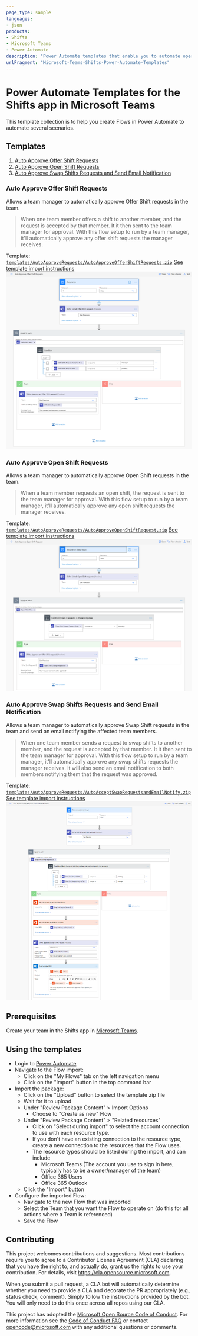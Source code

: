 ```yaml
---
page_type: sample
languages:
- json
products:
- Shifts
- Microsoft Teams
- Power Automate
description: "Power Automate templates that enable you to automate operations in Microsoft Teams Shifts"
urlFragment: "Microsoft-Teams-Shifts-Power-Automate-Templates"
---
```


# Power Automate Templates for the Shifts app in Microsoft Teams

<!-- 
Guidelines on README format: https://review.docs.microsoft.com/help/onboard/admin/samples/concepts/readme-template?branch=master

Guidance on onboarding samples to docs.microsoft.com/samples: https://review.docs.microsoft.com/help/onboard/admin/samples/process/onboarding?branch=master

Taxonomies for products and languages: https://review.docs.microsoft.com/new-hope/information-architecture/metadata/taxonomies?branch=master
-->

This template collection is to help you create Flows in Power Automate to automate several scenarios.

## Templates

1. [Auto Approve Offer Shift Requests](#Auto-Approve-Offer-Shift-Requests)
2. [Auto Approve Open Shift Requests](#Auto-Approve-Open-Shift-Requests)
3. [Auto Approve Swap Shifts Requests and Send Email Notification](#Auto-Approve-Swap-Shifts-Requests-and-Send-Email-Notification)

### Auto Approve Offer Shift Requests
Allows a team manager to automatically approve Offer Shift requests in the team.

> When one team member offers a shift to another member, and the request is accepted by that member. It it then sent to the team manager for approval. With this flow setup to run by a team manager, it'll automatically approve any offer shift requests the manager receives.

Template: [`templates/AutoApproveRequests/AutoApproveOfferShiftRequests.zip`](/templates/AutoApproveRequests/AutoApproveOfferShiftRequests.zip) 
[See template import instructions](#Using-the-templates)
![Auto Approve Offer Shift Request](/images/AutoApproveOfferShiftRequest.png)

### Auto Approve Open Shift Requests
Allows a team manager to automatically approve Open Shift requests in the team.

> When a team member requests an open shift, the request is sent to the team manager for approval. With this flow setup to run by a team manager, it'll automatically approve any open shift requests the manager receives.

Template: [`templates/AutoApproveRequests/AutoApproveOpenShiftRequest.zip`](/templates/AutoApproveRequests/AutoApproveOpenShiftRequest.zip) 
[See template import instructions](#Using-the-templates)
![Auto Approve Open Shift Request](/images/AutoApproveOpenShiftRequest.png)

### Auto Approve Swap Shifts Requests and Send Email Notification
Allows a team manager to automatically approve Swap Shift requests in the team and send an email notifying the affected team members.

> When one team member sends a request to swap shifts to another member, and the request is accepted by that member. It it then sent to the team manager for approval. With this flow setup to run by a team manager, it'll automatically approve any swap shifts requests the manager receives. It will also send an email notification to both members notifying them that the request was approved.

Template: [`templates/AutoApproveRequests/AutoAcceptSwapRequestsandEmailNotify.zip`](/templates/AutoApproveRequests/AutoAcceptSwapRequestsandEmailNotify.zip) 
[See template import instructions](#Using-the-templates)
![Auto Approve Offer Shift Request](/images/AutoApproveSwapShiftsRequestAndEmail.png)



## Prerequisites

Create your team in the Shifts app in [Microsoft Teams](https://teams.microsoft.com).


## Using the templates

- Login to [Power Automate](https://flow.microsoft.com/)
- Navigate to the Flow import:
    - Click on the "My Flows" tab on the left navigation menu
    - Click on the "Import" button in the top command bar
- Import the package:
    - Click on the "Upload" button to select the template zip file
    - Wait for it to upload
    - Under "Review Package Content" > Import Options
        - Choose to "Create as new" Flow
    - Under "Review Package Content" > "Related resources"
        - Click on "Select during import" to select the account connection to use with each resource type.
        - If you don't have an existing connection to the resource type, create a new connection to the resources that the Flow uses. 
        - The resource types should be listed during the import, and can include
            - Microsoft Teams (The account you use to sign in here, typically has to be a owner/manager of the team)
            - Office 365 Users
            - Office 365 Outlook
    - Click the "Import" button
- Configure the imported Flow:
    - Navigate to the new Flow that was imported
    - Select the Team that you want the Flow to operate on (do this for all actions where a Team is referenced)
    - Save the Flow



## Contributing

This project welcomes contributions and suggestions.  Most contributions require you to agree to a
Contributor License Agreement (CLA) declaring that you have the right to, and actually do, grant us
the rights to use your contribution. For details, visit https://cla.opensource.microsoft.com.

When you submit a pull request, a CLA bot will automatically determine whether you need to provide
a CLA and decorate the PR appropriately (e.g., status check, comment). Simply follow the instructions
provided by the bot. You will only need to do this once across all repos using our CLA.

This project has adopted the [Microsoft Open Source Code of Conduct](https://opensource.microsoft.com/codeofconduct/).
For more information see the [Code of Conduct FAQ](https://opensource.microsoft.com/codeofconduct/faq/) or
contact [opencode@microsoft.com](mailto:opencode@microsoft.com) with any additional questions or comments.
